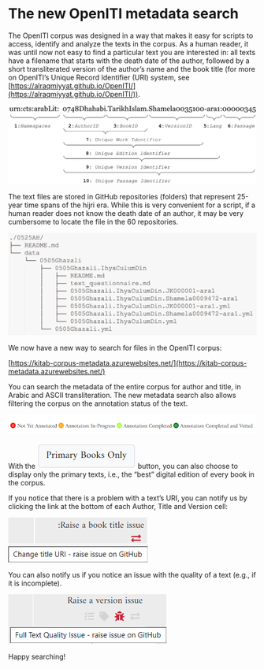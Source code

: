 # The new OpenITI metadata search

The OpenITI corpus was designed in a way that makes it easy for scripts to access, identify and analyze the texts in the corpus. As a human reader, it was until now not easy to find a particular text you are interested in: all texts have a filename that starts with the death date of the author, followed by a short transliterated version of the author’s name and the book title (for more on OpenITI’s Unique Record Identifier (URI) system, see [https://alraqmiyyat.github.io/OpenITI/](https://alraqmiyyat.github.io/OpenITI/)).

![OpenITI Unique Record Identifiers](img/OpenITI_CTS_URI.png)

The text files are stored in GitHub repositories (folders) that represent 25-year time spans of the hijri era. While this is very convenient for a script, if a human reader does not know the death date of an author, it may be very cumbersome to locate the file in the 60 repositories. 

![OpenITI folder system](img/OpenITI_folder_system.png)

We now have a new way to search for files in the OpenITI corpus: 

[https://kitab-corpus-metadata.azurewebsites.net/](https://kitab-corpus-metadata.azurewebsites.net/)

You can search the metadata of the entire corpus for author and title, in Arabic and ASCII transliteration. The new metadata search also allows filtering the corpus on the annotation status of the text. 

![annotation status](img/annotation_status.png)

With the ![primary books only button](img/primary_books_button.png) button, you can also choose to display only the primary texts, i.e., the “best” digital edition of every book in the corpus. 

If you notice that there is a problem with a text’s URI, you can notify us by clicking the link at the bottom of each Author, Title and Version cell:

![book issue](img/title_issue.png)

You can also notify us if you notice an issue with the quality of a text (e.g., if it is incomplete).

![version issue](img/version_issue.png)

Happy searching!
